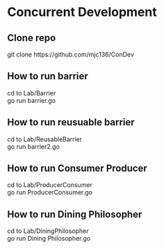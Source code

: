 <h1>Concurrent Development</h1>
<h2>Clone repo</h2>
git clone <a>https://github.com/mjc136/ConDev</a> <br>

<h2>How to run barrier</h2> 
cd to Lab/Barrier <br>
go run barrier.go

<h2>How to run reusuable barrier</h2> 
cd to Lab/ReusableBarrier <br>
go run barrier2.go

<h2>How to run Consumer Producer</h2> 
cd to Lab/ProducerConsumer <br>
go run ProducerConsumer.go

<h2>How to run Dining Philosopher</h2> 
cd to Lab/DiningPhilosopher <br>
go run Dining Philosopher.go

